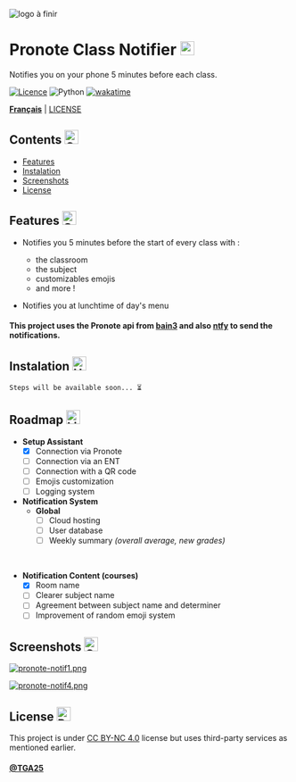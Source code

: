 
![logo à finir](logo.png)


# Pronote Class Notifier <img src="https://raw.githubusercontent.com/Tarikul-Islam-Anik/Animated-Fluent-Emojis/master/Emojis/Objects/Books.png" alt="Books" width="25" height="25" />

Notifies you on your phone 5 minutes before each class.

[![Licence](https://img.shields.io/github/license/Ileriayo/markdown-badges?style=for-the-badge)](./LICENSE)
![Python](https://img.shields.io/badge/python-3670A0?style=for-the-badge&logo=python&logoColor=ffdd54)
[![wakatime](https://wakatime.com/badge/github/TGA25dev/Pronote-Class-Notifier.svg?style=for-the-badge)](https://wakatime.com/badge/github/TGA25dev/Pronote-Class-Notifier)

[**Français**](README.md) | [LICENSE](LICENSE)

## Contents <img src="https://raw.githubusercontent.com/Tarikul-Islam-Anik/Animated-Fluent-Emojis/master/Emojis/Objects/Clipboard.png" alt="Clipboard" width="25" height="25" />

- [Features](https://github.com/TGA25dev/Pronote-Class-Notifier/blob/main/README_EN.md#features--)
- [Instalation](https://github.com/TGA25dev/Pronote-Class-Notifier/blob/main/README_EN.md#instalation-)
- [Screenshots](https://github.com/TGA25dev/Pronote-Class-Notifier/blob/main/README_EN.md#screenshots-)
- [License](https://github.com/TGA25dev/Pronote-Class-Notifier/blob/main/README_EN.md#license-)

## Features  <img src="https://raw.githubusercontent.com/Tarikul-Islam-Anik/Animated-Fluent-Emojis/master/Emojis/Travel%20and%20places/Glowing%20Star.png" alt="Glowing Star" width="25" height="25" />

- Notifies you 5 minutes before the start of every class with :
  - the classroom
  - the subject
  - customizables emojis
  - and more !

- Notifies you at lunchtime of day's menu

#### This project uses the Pronote api from [bain3](https://github.com/bain3/pronotepy) and also [ntfy](https://ntfy.sh/) to send the notifications.

## Instalation <img src="https://raw.githubusercontent.com/Tarikul-Islam-Anik/Animated-Fluent-Emojis/master/Emojis/Objects/Hammer%20and%20Wrench.png" alt="Hammer and Wrench" width="25" height="25" />

`Steps will be available soon... ⏳`

## Roadmap <img src="https://raw.githubusercontent.com/Tarikul-Islam-Anik/Animated-Fluent-Emojis/master/Emojis/Objects/Light%20Bulb.png" alt="Light Bulb" width="25" height="25" />

- **Setup Assistant**
  - [x] Connection via Pronote 
  - [ ] Connection via an ENT
  - [ ] Connection with a QR code
  - [ ] Emojis customization
  - [ ] Logging system
 
- **Notification System** 
  - **Global**
    - [ ] Cloud hosting
    - [ ] User database
    - [ ] Weekly summary *(overall average, new grades)*
<br>

  - **Notification Content (courses)**
    - [x] Room name
    - [ ] Clearer subject name
    - [ ] Agreement between subject name and determiner
    - [ ] Improvement of random emoji system
    
## Screenshots <img src="https://raw.githubusercontent.com/Tarikul-Islam-Anik/Animated-Fluent-Emojis/master/Emojis/Objects/Camera%20with%20Flash.png" alt="Camera with Flash" width="25" height="25" />

[![pronote-notif1.png](https://i.postimg.cc/ryPRpXkS/pronote-notif1.png)](https://postimg.cc/Cdbxv2d1)

[![pronote-notif4.png](https://i.postimg.cc/4ymK1wz7/pronote-notif4.png)](https://postimg.cc/D43yvrpn)

## License <img src="https://raw.githubusercontent.com/Tarikul-Islam-Anik/Animated-Fluent-Emojis/master/Emojis/Objects/Page%20with%20Curl.png" alt="Page with Curl" width="25" height="25" />

This project is under [CC BY-NC 4.0](./LICENSE) license but uses third-party services as mentioned earlier.

#### [@TGA25](https://www.github.com/tga25-dev) 